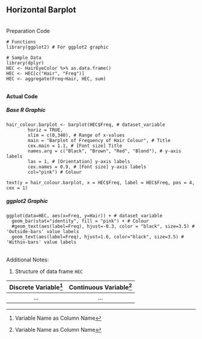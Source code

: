 ## Horizontal Barplot
</br>Preparation Code
```
# Functions
library(ggplot2) # For ggplot2 graphic

# Sample Data
library(dplyr)
HEC <- HairEyeColor %>% as.data.frame()
HEC <- HEC[c("Hair", "Freq")]
HEC <- aggregate(Freq~Hair, HEC, sum)
```
</br>**Actual Code**
##### Base R Graphic
```
hair_colour.barplot <- barplot(HEC$Freq, # dataset_variable
        horiz = TRUE,
        xlim = c(0,340), # Range of x-values
        main = "Barplot of Frequency of Hair Colour", # Title
        cex.main = 1.1, # [Font size] Title
        names.arg = c("Black", "Brown", "Red", "Blond"), # y-axis labels
        las = 1, # [Orientation] y-axis labels
        cex.names = 0.9, # [Font size] y-axis labels
        col="pink") # Colour

text(y = hair_colour.barplot, x = HEC$Freq, label = HEC$Freq, pos = 4, cex = 1)
```
##### ggplot2 Graphic
```
ggplot(data=HEC, aes(x=Freq, y=Hair)) + # dataset_variable
  geom_bar(stat="identity", fill = "pink") + # Colour
  #geom_text(aes(label=Freq), hjust=-0.3, color = "black", size=3.5) # 'Outside-bars' value labels
  geom_text(aes(label=Freq), hjust=1.6, color="black", size=3.5) # 'Within-bars' value labels
```
</br>Additional Notes:
1. Structure of data frame `HEC`

| Discrete Variable[^1] | Continuous Variable[^1] |
| :---: | :---: |
| ... | ... |

[^1]: Variable Name as Column Name
